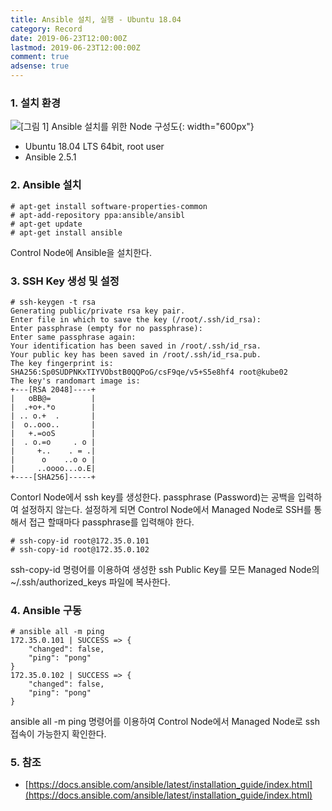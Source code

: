 ```yaml
---
title: Ansible 설치, 실행 - Ubuntu 18.04
category: Record
date: 2019-06-23T12:00:00Z
lastmod: 2019-06-23T12:00:00Z
comment: true
adsense: true
---
```


### 1. 설치 환경

![[그림 1] Ansible 설치를 위한 Node 구성도]({{site.baseurl}}/images/record/Ansible_Install_Ubuntu_18.04/Node_Setting.PNG){: width="600px"}

* Ubuntu 18.04 LTS 64bit, root user
* Ansible 2.5.1

### 2. Ansible 설치

~~~
# apt-get install software-properties-common 
# apt-add-repository ppa:ansible/ansibl
# apt-get update 
# apt-get install ansible
~~~

Control Node에 Ansible을 설치한다.

### 3. SSH Key 생성 및 설정

~~~
# ssh-keygen -t rsa
Generating public/private rsa key pair.
Enter file in which to save the key (/root/.ssh/id_rsa):
Enter passphrase (empty for no passphrase):
Enter same passphrase again:
Your identification has been saved in /root/.ssh/id_rsa.
Your public key has been saved in /root/.ssh/id_rsa.pub.
The key fingerprint is:
SHA256:Sp0SUDPNKxTIYVObstB0QQPoG/csF9qe/v5+S5e8hf4 root@kube02
The key's randomart image is:
+---[RSA 2048]----+
|   oBB@=         |
|  .+o+.*o        |
| .. o.+  .       |
|  o..ooo..       |
|   +.=ooS        |
|  . o.=o     . o |
|     +..    . = .|
|      o    ..o o |
|     ..oooo...o.E|
+----[SHA256]-----+
~~~

Contorl Node에서 ssh key를 생성한다. passphrase (Password)는 공백을 입력하여 설정하지 않는다. 설정하게 되면 Control Node에서 Managed Node로 SSH를 통해서 접근 할때마다 passphrase를 입력해야 한다.

~~~
# ssh-copy-id root@172.35.0.101 
# ssh-copy-id root@172.35.0.102
~~~

ssh-copy-id 명령어를 이용하여 생성한 ssh Public Key를 모든 Managed Node의 ~/.ssh/authorized_keys 파일에 복사한다. 

### 4. Ansible 구동

~~~
# ansible all -m ping
172.35.0.101 | SUCCESS => {
    "changed": false,
    "ping": "pong"
}
172.35.0.102 | SUCCESS => {
    "changed": false,
    "ping": "pong"
}
~~~

ansible all -m ping 명령어를 이용하여 Control Node에서 Managed Node로 ssh 접속이 가능한지 확인한다.

### 5. 참조

* [https://docs.ansible.com/ansible/latest/installation_guide/index.html](https://docs.ansible.com/ansible/latest/installation_guide/index.html)
